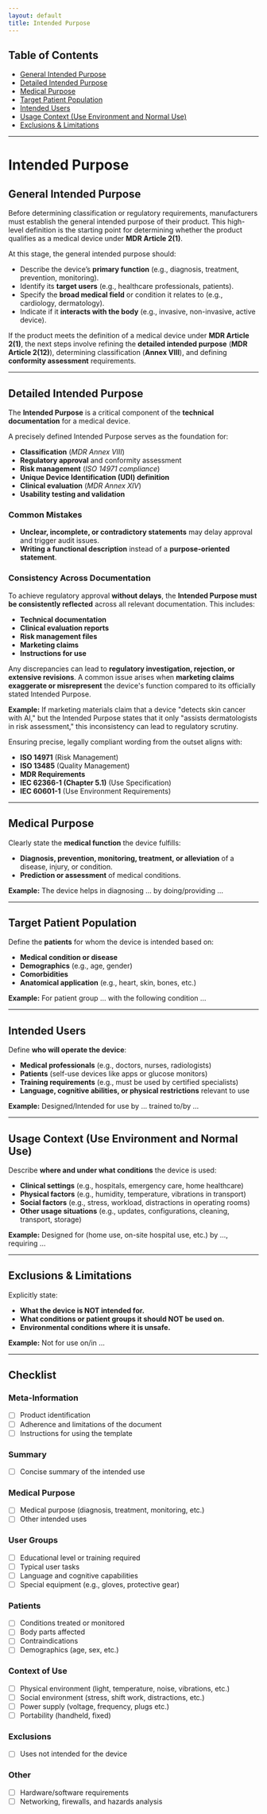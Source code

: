 ```yaml
---
layout: default
title: Intended Purpose
---
```


## Table of Contents
- [General Intended Purpose](#general-intended-purpose)
- [Detailed Intended Purpose](#detailed-intended-purpose)
- [Medical Purpose](#medical-purpose)
- [Target Patient Population](#target-patient-population)
- [Intended Users](#intended-users)
- [Usage Context (Use Environment and Normal Use)](#usage-context-use-environment-and-normal-use)
- [Exclusions & Limitations](#exclusions--limitations)

---

# Intended Purpose

## General Intended Purpose
Before determining classification or regulatory requirements, manufacturers must establish the general intended purpose of their product. This high-level definition is the starting point for determining whether the product qualifies as a medical device under **MDR Article 2(1)**.

At this stage, the general intended purpose should:
- Describe the device’s **primary function** (e.g., diagnosis, treatment, prevention, monitoring).
- Identify its **target users** (e.g., healthcare professionals, patients).
- Specify the **broad medical field** or condition it relates to (e.g., cardiology, dermatology).
- Indicate if it **interacts with the body** (e.g., invasive, non-invasive, active device).

If the product meets the definition of a medical device under **MDR Article 2(1)**, the next steps involve refining the **detailed intended purpose** (**MDR Article 2(12)**), determining classification (**Annex VIII**), and defining **conformity assessment** requirements.

---

## Detailed Intended Purpose
The **Intended Purpose** is a critical component of the **technical documentation** for a medical device.

A precisely defined Intended Purpose serves as the foundation for:
- **Classification** (*MDR Annex VIII*)
- **Regulatory approval** and conformity assessment
- **Risk management** (*ISO 14971 compliance*)
- **Unique Device Identification (UDI) definition**
- **Clinical evaluation** (*MDR Annex XIV*)
- **Usability testing and validation**

### Common Mistakes
- **Unclear, incomplete, or contradictory statements** may delay approval and trigger audit issues.
- **Writing a functional description** instead of a **purpose-oriented statement**.

### Consistency Across Documentation
To achieve regulatory approval **without delays**, the **Intended Purpose must be consistently reflected** across all relevant documentation. This includes:
- **Technical documentation**
- **Clinical evaluation reports**
- **Risk management files**
- **Marketing claims**
- **Instructions for use**

Any discrepancies can lead to **regulatory investigation, rejection, or extensive revisions**. A common issue arises when **marketing claims exaggerate or misrepresent** the device's function compared to its officially stated Intended Purpose. 

**Example:** If marketing materials claim that a device "detects skin cancer with AI," but the Intended Purpose states that it only "assists dermatologists in risk assessment," this inconsistency can lead to regulatory scrutiny.

Ensuring precise, legally compliant wording from the outset aligns with:
- **ISO 14971** (Risk Management)
- **ISO 13485** (Quality Management)
- **MDR Requirements**
- **IEC 62366-1 (Chapter 5.1)** (Use Specification)
- **IEC 60601-1** (Use Environment Requirements)

---

## Medical Purpose
Clearly state the **medical function** the device fulfills:

- **Diagnosis, prevention, monitoring, treatment, or alleviation** of a disease, injury, or condition.
- **Prediction or assessment** of medical conditions.

**Example:** The device helps in diagnosing … by doing/providing …

---

## Target Patient Population
Define the **patients** for whom the device is intended based on:

- **Medical condition or disease**
- **Demographics** (e.g., age, gender)
- **Comorbidities**
- **Anatomical application** (e.g., heart, skin, bones, etc.)

**Example:** For patient group … with the following condition …

---

## Intended Users
Define **who will operate the device**:

- **Medical professionals** (e.g., doctors, nurses, radiologists)
- **Patients** (self-use devices like apps or glucose monitors)
- **Training requirements** (e.g., must be used by certified specialists)
- **Language, cognitive abilities, or physical restrictions** relevant to use

**Example:** Designed/Intended for use by … trained to/by …

---

## Usage Context (Use Environment and Normal Use)
Describe **where and under what conditions** the device is used:

- **Clinical settings** (e.g., hospitals, emergency care, home healthcare)
- **Physical factors** (e.g., humidity, temperature, vibrations in transport)
- **Social factors** (e.g., stress, workload, distractions in operating rooms)
- **Other usage situations** (e.g., updates, configurations, cleaning, transport, storage)

**Example:** Designed for (home use, on-site hospital use, etc.) by …, requiring …

---

## Exclusions & Limitations
Explicitly state:

- **What the device is NOT intended for.**
- **What conditions or patient groups it should NOT be used on.**
- **Environmental conditions where it is unsafe.**

**Example:** Not for use on/in …


---

## Checklist 

### Meta-Information
- [ ] Product identification  
- [ ] Adherence and limitations of the document  
- [ ] Instructions for using the template  

### Summary
- [ ] Concise summary of the intended use  

### Medical Purpose
- [ ] Medical purpose (diagnosis, treatment, monitoring, etc.)  
- [ ] Other intended uses  

### User Groups
- [ ] Educational level or training required  
- [ ] Typical user tasks  
- [ ] Language and cognitive capabilities  
- [ ] Special equipment (e.g., gloves, protective gear)  

### Patients
- [ ] Conditions treated or monitored  
- [ ] Body parts affected  
- [ ] Contraindications  
- [ ] Demographics (age, sex, etc.)  

### Context of Use
- [ ] Physical environment (light, temperature, noise, vibrations, etc.)  
- [ ] Social environment (stress, shift work, distractions, etc.)  
- [ ] Power supply (voltage, frequency, plugs etc.)  
- [ ] Portability (handheld, fixed)  

### Exclusions
- [ ] Uses not intended for the device  

### Other
- [ ] Hardware/software requirements  
- [ ] Networking, firewalls, and hazards analysis  
